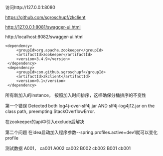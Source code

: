 
访问http://127.0.0.1:8080

https://github.com/sgroschupf/zkclient

http://127.0.0.1:8081/swagger-ui.html

http://localhost:8082/swagger-ui.html
```
<dependency>
     <groupId>org.apache.zookeeper</groupId>
     <artifactId>zookeeper</artifactId>
     <version>3.4.9</version>
 </dependency>
 <dependency>
     <groupId>com.github.sgroschupf</groupId>
     <artifactId>zkclient</artifactId>
     <version>0.1</version>
 </dependency>
```

所有新加入的instance， 按照加入时间排序，这样确保分桶排序的不变性




第一个错误
Detected both log4j-over-slf4j.jar AND slf4j-log4j12.jar on the class path, preempting StackOverflowError.

在zookeeper的api中引入exclude后解决

第二个问题
在idea启动加入程序参数--spring.profiles.active=dev1就可以变化profile

测试数据
A001，  ca001
A002    ca002
B002    cb002
B001    cb001